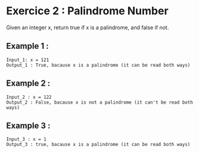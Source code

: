 # Exercice 2 : Palindrome Number

Given an integer x, return true if x is a palindrome, and false if not.

## Example 1 : 

    Input_1: x = 121 
    Output_1 : True, bacause x is a palindrome (it can be read both ways) 

## Example 2 : 
    
    Input_2 : x = 122 
    Output_2 : False, bacause x is not a palindrome (it can't be read both ways)

## Example 3 : 
    
    Input_3 : x = 1 
    Output_3 : true, bacause x is a palindrome (it can be read both ways)
